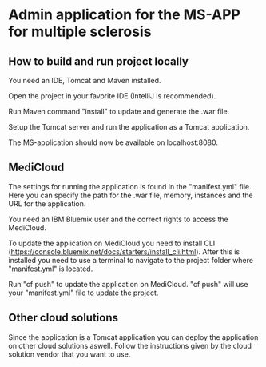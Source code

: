 Admin application for the MS-APP for multiple sclerosis
==============

## How to build and run project locally
You need an IDE, Tomcat and Maven installed.

Open the project in your favorite IDE (IntelliJ is recommended).

Run Maven command "install" to update and generate the .war file.

Setup the Tomcat server and run the application as a Tomcat application.

The MS-application should now be available on localhost:8080.

## MediCloud
The settings for running the application is found in the "manifest.yml" file. Here you can specify the path for the .war file, memory, instances and the URL for the application.

You need an IBM Bluemix user and the correct rights to access the MediCloud. 

To update the application on MediCloud you need to install CLI (https://console.bluemix.net/docs/starters/install_cli.html). 
After this is installed you need to use a terminal to navigate to the project folder where "manifest.yml" is located.

Run "cf push" to update the application on MediCloud. "cf push" will use your "manifest.yml" file to update the project. 

## Other cloud solutions
Since the application is a Tomcat application you can deploy the application on other cloud solutions aswell. Follow the instructions given by the cloud solution vendor that you want to use. 
